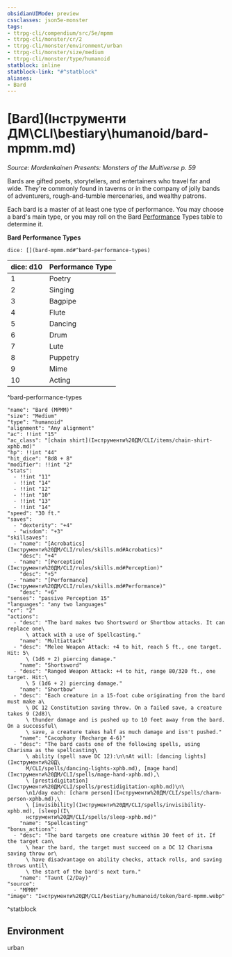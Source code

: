 ```yaml
---
obsidianUIMode: preview
cssclasses: json5e-monster
tags:
- ttrpg-cli/compendium/src/5e/mpmm
- ttrpg-cli/monster/cr/2
- ttrpg-cli/monster/environment/urban
- ttrpg-cli/monster/size/medium
- ttrpg-cli/monster/type/humanoid
statblock: inline
statblock-link: "#^statblock"
aliases:
- Bard
---
```

# [Bard](Інструменти ДМ\CLI\bestiary\humanoid/bard-mpmm.md)
*Source: Mordenkainen Presents: Monsters of the Multiverse p. 59*  

Bards are gifted poets, storytellers, and entertainers who travel far and wide. They're commonly found in taverns or in the company of jolly bands of adventurers, rough-and-tumble mercenaries, and wealthy patrons.

Each bard is a master of at least one type of performance. You may choose a bard's main type, or you may roll on the Bard [Performance](Інструменти%20ДМ/CLI/rules/skills.md#Performance) Types table to determine it.

**Bard Performance Types**

`dice: [](bard-mpmm.md#^bard-performance-types)`

| dice: d10 | Performance Type |
|-----------|------------------|
| 1 | Poetry |
| 2 | Singing |
| 3 | Bagpipe |
| 4 | Flute |
| 5 | Dancing |
| 6 | Drum |
| 7 | Lute |
| 8 | Puppetry |
| 9 | Mime |
| 10 | Acting |
^bard-performance-types

```statblock
"name": "Bard (MPMM)"
"size": "Medium"
"type": "humanoid"
"alignment": "Any alignment"
"ac": !!int "15"
"ac_class": "[chain shirt](Інструменти%20ДМ/CLI/items/chain-shirt-xphb.md)"
"hp": !!int "44"
"hit_dice": "8d8 + 8"
"modifier": !!int "2"
"stats":
  - !!int "11"
  - !!int "14"
  - !!int "12"
  - !!int "10"
  - !!int "13"
  - !!int "14"
"speed": "30 ft."
"saves":
  - "dexterity": "+4"
  - "wisdom": "+3"
"skillsaves":
  - "name": "[Acrobatics](Інструменти%20ДМ/CLI/rules/skills.md#Acrobatics)"
    "desc": "+4"
  - "name": "[Perception](Інструменти%20ДМ/CLI/rules/skills.md#Perception)"
    "desc": "+5"
  - "name": "[Performance](Інструменти%20ДМ/CLI/rules/skills.md#Performance)"
    "desc": "+6"
"senses": "passive Perception 15"
"languages": "any two languages"
"cr": "2"
"actions":
  - "desc": "The bard makes two Shortsword or Shortbow attacks. It can replace one\
      \ attack with a use of Spellcasting."
    "name": "Multiattack"
  - "desc": "Melee Weapon Attack: +4 to hit, reach 5 ft., one target. Hit: 5\
      \ (1d6 + 2) piercing damage."
    "name": "Shortsword"
  - "desc": "Ranged Weapon Attack: +4 to hit, range 80/320 ft., one target. Hit:\
      \ 5 (1d6 + 2) piercing damage."
    "name": "Shortbow"
  - "desc": "Each creature in a 15-foot cube originating from the bard must make a\
      \ DC 12 Constitution saving throw. On a failed save, a creature takes 9 (2d8)\
      \ thunder damage and is pushed up to 10 feet away from the bard. On a successful\
      \ save, a creature takes half as much damage and isn't pushed."
    "name": "Cacophony (Recharge 4-6)"
  - "desc": "The bard casts one of the following spells, using Charisma as the spellcasting\
      \ ability (spell save DC 12):\n\nAt will: [dancing lights](Інструменти%20Д\
      М/CLI/spells/dancing-lights-xphb.md), [mage hand](Інструменти%20ДМ/CLI/spells/mage-hand-xphb.md),\
      \ [prestidigitation](Інструменти%20ДМ/CLI/spells/prestidigitation-xphb.md)\n\
      \n1/day each: [charm person](Інструменти%20ДМ/CLI/spells/charm-person-xphb.md),\
      \ [invisibility](Інструменти%20ДМ/CLI/spells/invisibility-xphb.md), [sleep](І\
      нструменти%20ДМ/CLI/spells/sleep-xphb.md)"
    "name": "Spellcasting"
"bonus_actions":
  - "desc": "The bard targets one creature within 30 feet of it. If the target can\
      \ hear the bard, the target must succeed on a DC 12 Charisma saving throw or\
      \ have disadvantage on ability checks, attack rolls, and saving throws until\
      \ the start of the bard's next turn."
    "name": "Taunt (2/Day)"
"source":
  - "MPMM"
"image": "Інструменти%20ДМ/CLI/bestiary/humanoid/token/bard-mpmm.webp"
```
^statblock

## Environment

urban